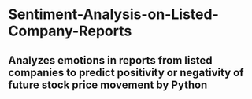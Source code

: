 # Sentiment-Analysis-on-Listed-Company-Reports
## Analyzes emotions in reports from listed companies to predict positivity or negativity of future stock price movement by Python

